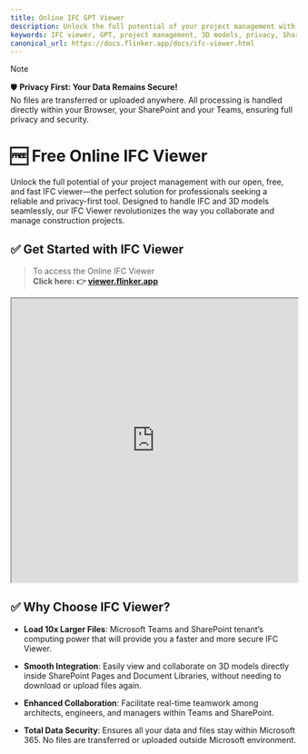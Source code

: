```yaml
---
title: Online IFC GPT Viewer
description: Unlock the full potential of your project management with our open, free, and fast IFC viewer—the perfect solution for professionals seeking a reliable and privacy-first tool.
keywords: IFC viewer, GPT, project management, 3D models, privacy, SharePoint, Microsoft Teams
canonical_url: https://docs.flinker.app/docs/ifc-viewer.html
---
```

> [!NOTE]
> 🛡️ **Privacy First: Your Data Remains Secure!**<br>
> No files are transferred or uploaded anywhere. All processing is handled directly within your Browser, your SharePoint and your Teams, ensuring full privacy and security.

# 🆓 Free Online IFC Viewer

Unlock the full potential of your project management with our open, free, and fast IFC viewer—the perfect solution for professionals seeking a reliable and privacy-first tool. Designed to handle IFC and 3D models seamlessly, our IFC Viewer revolutionizes the way you collaborate and manage construction projects.

## ✅ Get Started with IFC Viewer

>To access the Online IFC Viewer<br> **Click here: 👉 [viewer.flinker.app](https://viewer.flinker.app/)**

<iframe src="https://viewer.flinker.app/" width="100%" height="500px"></iframe>

## ✅ Why Choose IFC Viewer? <br>

- **Load 10x Larger Files**:
  Microsoft Teams and SharePoint tenant’s computing power that will provide you a faster and more secure IFC Viewer. <br> 

- **Smooth Integration**:
Easily view and collaborate on 3D models directly inside SharePoint Pages and Document Libraries, without needing to download or upload files again. <br> 

- **Enhanced Collaboration**: Facilitate real-time teamwork among architects, engineers, and managers within Teams and SharePoint. <br> 

- **Total Data Security**: Ensures all your data and files stay within Microsoft 365. No files are transferred or uploaded outside Microsoft environment. 
